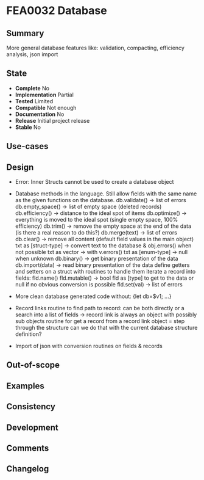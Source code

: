FEA0032 Database
================

Summary
-------
More general database features like: validation, compacting, efficiency analysis, json import

State
-----
- **Complete** No
- **Implementation** Partial
- **Tested** Limited
- **Compatible** Not enough
- **Documentation** No
- **Release** Initial project release
- **Stable** No

Use-cases
---------

Design
------
- Error: Inner Structs cannot be used to create a database object
- Database methods in the language.
  Still allow fields with the same name as the given functions on the database.
  db.validate() -> list of errors
  db.empty_space() -> list of empty space (deleted records)
  db.efficiency() -> distance to the ideal spot of items
  db.optimize() -> everything is moved to the ideal spot (single empty space, 100% efficiency)
  db.trim() -> remove the empty space at the end of the data (is there a real reason to do this?)
  db.merge(text) -> list of errors
  db.clear() -> remove all content (default field values in the main object)
  txt as [struct-type] -> convert text to the database & obj.errors() when not possible
  txt as vector<text> -> with v.errors()
  txt as [enum-type] -> null when unknown
  db.binary() -> get binary presentation of the data
  db.import(data) -> read binary presentation of the data
  define getters and setters on a struct with routines to handle them
  iterate a record into fields:
  fld.name()
  fld.mutable() -> bool
  fld as [type] to get to the data or null if no obvious conversion is possible
  fld.set(val) -> list of errors
- More clean database generated code without: {let db=$v1; ...}

- Record links
  routine to find path to record: can be both directly or a search
  into a list of fields -> record link is always an object with possibly sub objects
  routine for get a record from a record link object = step through the structure
  can we do that with the current database structure definition?

- Import of json with conversion routines on fields & records

Out-of-scope
------------

Examples
--------

Consistency
-----------

Development
-----------

Comments
--------

Changelog
---------